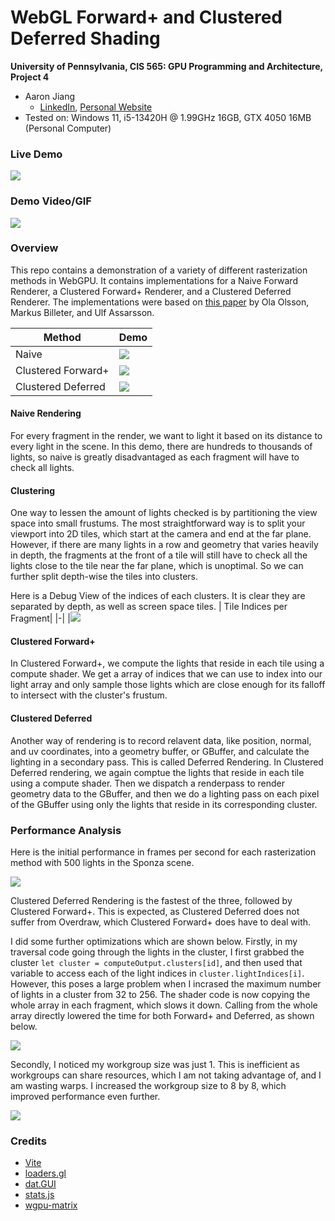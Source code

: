 WebGL Forward+ and Clustered Deferred Shading
======================

**University of Pennsylvania, CIS 565: GPU Programming and Architecture, Project 4**

* Aaron Jiang
  * [LinkedIn](https://www.linkedin.com/in/aaronpjiang/), [Personal Website](https://aaron-jiang.com/)
* Tested on: Windows 11, i5-13420H @ 1.99GHz 16GB, GTX 4050 16MB (Personal Computer)

### Live Demo

[![](img/thumb.png)](http://terskayl.github.io/WebGPU-Forward-Plus-and-Clustered-Deferred-Rasterizer)

### Demo Video/GIF

[![](img/DeferredMoreLights.gif)](TODO)

### Overview

This repo contains a demonstration of a variety of different rasterization methods in WebGPU. It contains implementations for a Naive Forward Renderer, a Clustered Forward+ Renderer, and a Clustered Deferred Renderer. The implementations were based on [this paper](https://www.cse.chalmers.se/~uffe/clustered_shading_preprint.pdf) by Ola Olsson, Markus Billeter, and Ulf Assarsson.

|Method | Demo|
|-|-|
|Naive |![](img/Naive.gif)|
 | Clustered Forward+|![](img/Forward+.gif)|
| Clustered Deferred|![](img/Deferred.gif) |

#### Naive Rendering
For every fragment in the render, we want to light it based on its distance to every light in the scene. In this demo, there are hundreds to thousands of lights, so naive is greatly disadvantaged as each fragment will have to check all lights.

#### Clustering
One way to lessen the amount of lights checked is by partitioning the view space into small frustums. The most straightforward way is to split your viewport into 2D tiles, which start at the camera and end at the far plane. However, if there are many lights in a row and geometry that varies heavily in depth, the fragments at the front of a tile will still have to check all the lights close to the tile near the far plane, which is unoptimal. So we can further split depth-wise the tiles into clusters. 

Here is a Debug View of the indices of each clusters. It is clear they are separated by depth, as well as screen space tiles.
| Tile Indices per Fragment|
|-|
|![](img/depth.png)

#### Clustered Forward+
In Clustered Forward+, we compute the lights that reside in each tile using a compute shader. We get a array of indices that we can use to index into our light array and only sample those lights which are close enough for its falloff to intersect with the cluster's frustum.

#### Clustered Deferred
Another way of rendering is to record relavent data, like position, normal, and uv coordinates, into a geometry buffer, or GBuffer, and calculate the lighting in a secondary pass. This is called Deferred Rendering. In Clustered Deferred rendering, we again comptue the lights that reside in each tile using a compute shader. Then we dispatch a renderpass to render geometry data to the GBuffer, and then we do a lighting pass on each pixel of the GBuffer using only the lights that reside in its corresponding cluster.

### Performance Analysis
Here is the initial performance in frames per second for each rasterization method with 500 lights in the Sponza scene.

![](img/Rasterizer%20Comparative%20Performance.png)

Clustered Deferred Rendering is the fastest of the three, followed by Clustered Forward+. This is expected, as Clustered Deferred does not suffer from Overdraw, which Clustered Forward+ does have to deal with.

I did some further optimizations which are shown below. Firstly, in my traversal code going through the lights in the cluster, I first grabbed the cluster `let cluster = computeOutput.clusters[id]`, and then used that variable to access each of the light indices in `cluster.lightIndices[i]`. However, this poses a large problem when I incrased the maximum number of lights in a cluster from 32 to 256. The shader code is now copying the whole array in each fragment, which slows it down. Calling from the whole array directly lowered the time for both Forward+ and Deferred, as shown below.

![](img/Before%20and%20After_%20Removing%20Copying%20Cluster%20Struct.png)

Secondly, I noticed my workgroup size was just 1. This is inefficient as workgroups can share resources, which I am not taking advantage of, and I am wasting warps. I increased the workgroup size to 8 by 8, which improved performance even further.

![](img/Before%20and%20After_%20Increasing%20Workgroup%20Size%20to%20(8,%208,%201).png)


### Credits

- [Vite](https://vitejs.dev/)
- [loaders.gl](https://loaders.gl/)
- [dat.GUI](https://github.com/dataarts/dat.gui)
- [stats.js](https://github.com/mrdoob/stats.js)
- [wgpu-matrix](https://github.com/greggman/wgpu-matrix)
